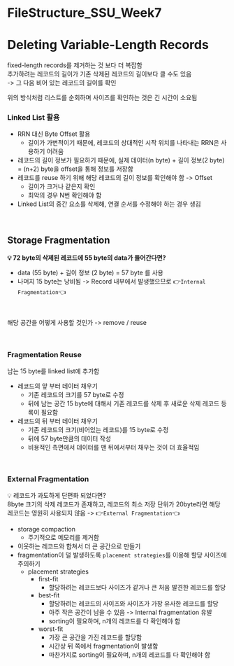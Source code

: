 # FileStructure_SSU_Week7

# Deleting Variable-Length Records
fixed-length records를 제거하는 것 보다 더 복잡함 <br>
추가하려는 레코드의 길이가 기존 삭제된 레코드의 길이보다 클 수도 있음 <br> 
-> 그 다음 비어 있는 레코드의 길이를 확인 <br>

위의 방식처럼 리스트를 순회하며 사이즈를 확인하는 것은 긴 시간이 소요됨

### Linked List 활용
- RRN 대신 Byte Offset 활용
  - 길이가 가변적이기 때문에, 레코드의 상대적인 시작 위치를 나타내는 RRN은 사용하기 어려움
- 레코드의 길이 정보가 필요하기 때문에, 실제 데이터(n byte) + 길이 정보(2 byte) = (n+2) byte을 offset을 통해 정보를 저장함
- 레코드를 reuse 하기 위해 해당 레코드의 길이 정보를 확인해야 함 -> Offset
  - 길이가 크거나 같은지 확인
  - 최악의 경우 N번 확인해야 함
- Linked List의 중간 요소를 삭제해, 연결 순서를 수정해야 하는 경우 생김

<br>

## Storage Fragmentation
<strong>💡 72 byte의 삭제된 레코드에 55 byte의 data가 들어간다면? </strong><br>
- data (55 byte) + 길이 정보 (2 byte) = 57 byte 를 사용
- 나머지 15 byte는 낭비됨 -> Record 내부에서 발생했으므로 👉`Internal Fragmentation`👈
  
<br>

해당 공간을 어떻게 사용할 것인가 -> remove / reuse

<br>

### Fragmentation Reuse
남는 15 byte를 linked list에 추가함
- 레코드의 앞 부터 데이터 채우기
  - 기존 레코드의 크기를 57 byte로 수정
  - 뒤에 남는 공간 15 byte에 대해서 기존 레코드를 삭제 후 새로운 삭제 레코드 등록이 필요함
- 레코드의 뒤 부터 데이터 채우기
  - 기존 레코드의 크기(비어있는 레코드)를 15 byte로 수정
  - 뒤에 57 byte만큼의 데이터 작성
  - 비용적인 측면에서 데이터를 맨 뒤에서부터 채우는 것이 더 효율적임

<br>


### External Fragmentation
💡 레코드가 과도하게 단편화 되었다면? <br>
8byte 크기의 삭제 레코드가 존재하고, 레코드의 최소 저장 단위가 20byte라면 해당 레코드는 영원히 사용되지 않음 -> 👉`External Fragmentation`👈

- storage compaction
  - 주기적으로 메모리를 제거함
- 이웃하는 레코드와 합쳐서 더 큰 공간으로 만들기
- fragmentation이 덜 발생하도록 `placement strategies`를 이용해 할당 사이즈에 주의하기
  - placement strategies
    - first-fit
      - 할당하려는 레코드보다 사이즈가 같거나 큰 처음 발견한 레코드를 할당
    - best-fit
      - 할당하려는 레코드의 사이즈와 사이즈가 가장 유사한 레코드를 할당
      - 아주 작은 공간이 남을 수 있음 -> Internal fragmentation 유발
      - sorting이 필요하며, n개의 레코드를 다 확인해야 함
    - worst-fit
      - 가장 큰 공간을 가진 레코드를 할당함
      - 시간상 뒤 쪽에서 fragmentation이 발생함
      - 마찬가지로 sorting이 필요하며, n개의 레코드를 다 확인해야 함